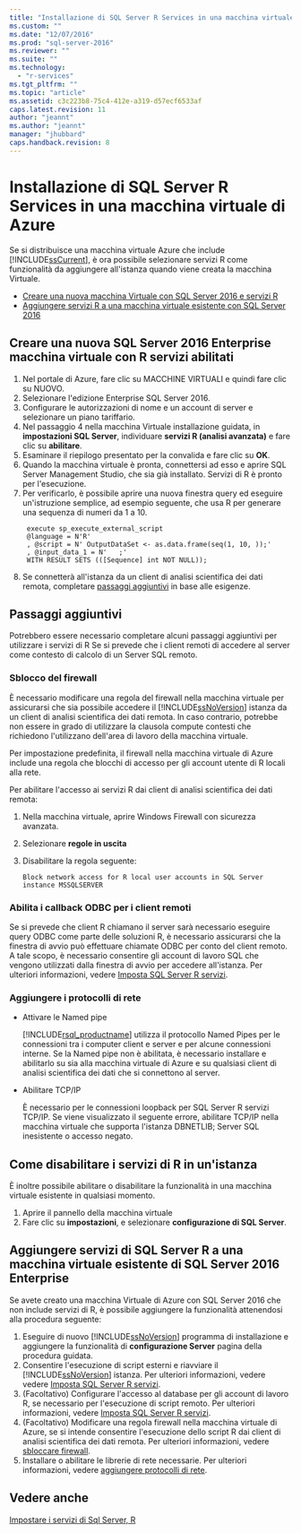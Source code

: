 ```yaml
---
title: "Installazione di SQL Server R Services in una macchina virtuale di Azure | Microsoft Docs"
ms.custom: ""
ms.date: "12/07/2016"
ms.prod: "sql-server-2016"
ms.reviewer: ""
ms.suite: ""
ms.technology: 
  - "r-services"
ms.tgt_pltfrm: ""
ms.topic: "article"
ms.assetid: c3c223b8-75c4-412e-a319-d57ecf6533af
caps.latest.revision: 11
author: "jeannt"
ms.author: "jeannt"
manager: "jhubbard"
caps.handback.revision: 8
---
```

# Installazione di SQL Server R Services in una macchina virtuale di Azure
 
Se si distribuisce una macchina virtuale Azure che include [!INCLUDE[ssCurrent](../../includes/sscurrent-md.md)], è ora possibile selezionare servizi R come funzionalità da aggiungere all'istanza quando viene creata la macchina Virtuale. 



+ [Creare una nuova macchina Virtuale con SQL Server 2016 e servizi R](#new)
+ [Aggiungere servizi R a una macchina virtuale esistente con SQL Server 2016](#existing)

## <a name="a-namenewacreate-a-new-sql-server-2016-enterprise-virtual-machine-with-r-services-enabled"></a><a name="new"></a>Creare una nuova SQL Server 2016 Enterprise macchina virtuale con R servizi abilitati

1. Nel portale di Azure, fare clic su MACCHINE VIRTUALI e quindi fare clic su NUOVO.
2. Selezionare l'edizione Enterprise SQL Server 2016.
3. Configurare le autorizzazioni di nome e un account di server e selezionare un piano tariffario.
4. Nel passaggio 4 nella macchina Virtuale installazione guidata, in **impostazioni SQL Server**, individuare **servizi R (analisi avanzata)** e fare clic su **abilitare**.
5. Esaminare il riepilogo presentato per la convalida e fare clic su **OK**.
6. Quando la macchina virtuale è pronta, connettersi ad esso e aprire SQL Server Management Studio, che sia già installato. Servizi di R è pronto per l'esecuzione. 
7. Per verificarlo, è possibile aprire una nuova finestra query ed eseguire un'istruzione semplice, ad esempio seguente, che usa R per generare una sequenza di numeri da 1 a 10.
   ```
    execute sp_execute_external_script
    @language = N'R'
    , @script = N' OutputDataSet <- as.data.frame(seq(1, 10, ));'
    , @input_data_1 = N'   ;'
    WITH RESULT SETS (([Sequence] int NOT NULL));
   ```
6. Se connetterà all'istanza da un client di analisi scientifica dei dati remota, completare [passaggi aggiuntivi](#additional-steps) in base alle esigenze.


## <a name="additional-steps"></a>Passaggi aggiuntivi  

Potrebbero essere necessario completare alcuni passaggi aggiuntivi per utilizzare i servizi di R Se si prevede che i client remoti di accedere al server come contesto di calcolo di un Server SQL remoto.

### <a name="a-namefirewallaunblock-the-firewall"></a><a name="firewall"></a>Sblocco del firewall  
  
È necessario modificare una regola del firewall nella macchina virtuale per assicurarsi che sia possibile accedere il [!INCLUDE[ssNoVersion](../../includes/ssnoversion-md.md)] istanza da un client di analisi scientifica dei dati remota.  In caso contrario, potrebbe non essere in grado di utilizzare la clausola compute contesti che richiedono l'utilizzano dell'area di lavoro della macchina virtuale. 

Per impostazione predefinita, il firewall nella macchina virtuale di Azure include una regola che blocchi di accesso per gli account utente di R locali alla rete.  
  
Per abilitare l'accesso ai servizi R dai client di analisi scientifica dei dati remota:
1. Nella macchina virtuale, aprire Windows Firewall con sicurezza avanzata.
2. Selezionare **regole in uscita**
3. Disabilitare la regola seguente:  
  
     `Block network access for R local user accounts in SQL Server instance MSSQLSERVER`  
  
### <a name="enable-odbc-callbacks-for-remote-clients"></a>Abilita i callback ODBC per i client remoti

Se si prevede che client R chiamano il server sarà necessario eseguire query ODBC come parte delle soluzioni R, è necessario assicurarsi che la finestra di avvio può effettuare chiamate ODBC per conto del client remoto. A tale scopo, è necessario consentire gli account di lavoro SQL che vengono utilizzati dalla finestra di avvio per accedere all'istanza.
Per ulteriori informazioni, vedere [Imposta SQL Server R servizi](../../advanced-analytics/r-services/set-up-sql-server-r-services-in-database.md). 

### <a name="a-namenetworkaadd-network-protocols"></a><a name="network"></a>Aggiungere i protocolli di rete  
  
+ Attivare le Named pipe
  
  [!INCLUDE[rsql_productname](../../includes/rsql-productname-md.md)] utilizza il protocollo Named Pipes per le connessioni tra i computer client e server e per alcune connessioni interne. Se la Named pipe non è abilitata, è necessario installare e abilitarlo su sia alla macchina virtuale di Azure e su qualsiasi client di analisi scientifica dei dati che si connettono al server.  
  
+ Abilitare TCP/IP

  È necessario per le connessioni loopback per SQL Server R servizi TCP/IP. Se viene visualizzato il seguente errore, abilitare TCP/IP nella macchina virtuale che supporta l'istanza DBNETLIB; Server SQL inesistente o accesso negato.

## <a name="how-to-disable-r-services-on-an-instance"></a>Come disabilitare i servizi di R in un'istanza

È inoltre possibile abilitare o disabilitare la funzionalità in una macchina virtuale esistente in qualsiasi momento. 

1. Aprire il pannello della macchina virtuale
2. Fare clic su **impostazioni**, e selezionare **configurazione di SQL Server**.


## <a name="a-nameexistingaadd-sql-server-r-services-to-an-existing-sql-server-2016-enterprise-virtual-machine"></a><a name="existing"></a>Aggiungere servizi di SQL Server R a una macchina virtuale esistente di SQL Server 2016 Enterprise

Se avete creato una macchina Virtuale di Azure con SQL Server 2016 che non include servizi di R, è possibile aggiungere la funzionalità attenendosi alla procedura seguente:

1. Eseguire di nuovo [!INCLUDE[ssNoVersion](../../includes/ssnoversion-md.md)] programma di installazione e aggiungere la funzionalità di **configurazione Server** pagina della procedura guidata.
2. Consentire l'esecuzione di script esterni e riavviare il [!INCLUDE[ssNoVersion](../../includes/ssnoversion-md.md)] istanza. Per ulteriori informazioni, vedere vedere [Imposta SQL Server R servizi](../../advanced-analytics/r-services/set-up-sql-server-r-services-in-database.md).
3. (Facoltativo) Configurare l'accesso al database per gli account di lavoro R, se necessario per l'esecuzione di script remoto.
   Per ulteriori informazioni, vedere [Imposta SQL Server R servizi](../../advanced-analytics/r-services/set-up-sql-server-r-services-in-database.md). 
3. (Facoltativo) Modificare una regola firewall nella macchina virtuale di Azure, se si intende consentire l'esecuzione dello script R dai client di analisi scientifica dei dati remota. Per ulteriori informazioni, vedere [sbloccare firewall](#firewall).
4. Installare o abilitare le librerie di rete necessarie. Per ulteriori informazioni, vedere [aggiungere protocolli di rete](#network).

## <a name="see-also"></a>Vedere anche
[Impostare i servizi di Sql Server, R](../../advanced-analytics/r-services/set-up-sql-server-r-services-in-database.md)